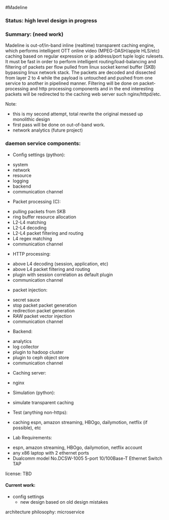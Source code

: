 #Madeline

### Status: high level design in progress

### Summary: (need work)
Madeline is out-of/in-band inline (realtime) transparent caching engine, which performs intelligent OTT online video (MPEG-DASH/apple HLS/etc) caching based on regular expression or ip address/port tuple logic rulesets. 
It must be fast in order to perform intelligent routing/load-balancing and filtering of packets per flow pulled from linux socket kernel buffer (SKB) bypassing linux network stack. 
The packets are decoded and dissected from layer 2 to 4 while the payload is untouched and pushed from one service to another in pipelined manner. 
Filtering will be done on packet-processing and http processing components and in the end interesting packets will be redirected to the caching web server such nginx/httpd/etc.

Note: 
  - this is my second attempt, total rewrite the original messed up monolithic design
  - first pass will be done on out-of-band work.
  - network analytics (future project) 

### daemon service components:
* Config settings (python):
 - system
 - network
 - resource
 - logging
 - backend
 - communication channel
 
* Packet processing (C):
 - pulling packets from SKB
 - ring buffer resource allocation
 - L2-L4 matching
 - L2-L4 decoding
 - L2-L4 packet filtering and routing
 - L4 regex matching
 - communication channel

* HTTP processing:
 - above L4 decoding (session, application, etc)
 - above L4 packet filtering and routing
 - plugin with session correlation as default plugin 
 - communication channel 

* packet injection:
 - secret sauce
 - stop packet packet generation 
 - redirection packet generation
 - RAW packet vector injection
 - communication channel 

* Backend:
 - analytics 
 - log collector
 - plugin to hadoop cluster
 - plugin to ceph object store
 - communication channel 
 
* Caching server:
 - nginx 
 
* Simulation (python):
 - simulate transparent caching 

* Test (anything non-https):
 - caching espn, amazon streaming, HBOgo, dailymotion, netflix (if possible), etc

* Lab Requirements:
 - espn, amazon streaming, HBOgo, dailymotion, netflix account
 - any x86 laptop with 2 ethernet ports
 - Dualcomm model No.DCSW-1005 5-port 10/100Base-T Ethernet Switch TAP 

license: TBD

#### Current work:
* config settings
  + new design based on old design mistakes

architecture philosophy: microservice 

